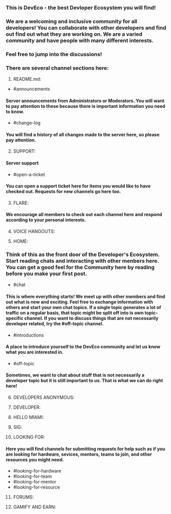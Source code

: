 ### This is DevEco - the best Devloper Ecosystem you will find!

 ### We are a welcoming and inclusive community for all developers! You can collaborate with other developers and find out find out what they are working on. We are a varied community and have people with many different interests.

 ### Feel free to jump into the discussions!

 ### There are several channel sections here:

 1. README.md:

 - #announcements

 #### Server announcements from Administrators or Moderators. You will want to pay attention to these because there is important information you need to know.

 - #change-log

 #### You will find a history of all changes made to the server here, so please pay attention.

 2. SUPPORT:

 #### Server support

 - #open-a-ticket

 #### You can open a support ticket here for items you would like to have checked out. Requests for new channels go here too.

 3. FLARE:

 #### We encourage all members to check out each channel here and respond according to your personal interests.

 4. VOICE HANGOUTS:

 5. HOME:

  ### Think of this as the front door of the Developer's Ecosystem. Start reading chats and interacting with other menbers here. You can get a good feel for the Community here by reading before you make your first post.

   - #chat

  #### This is where everything starts! We meet up with other members and find out what is new and exciting. Feel free to exchange information with others and start your own chat topics. If a single topic generates a lot of traffic on a regular basis, that topic might be split off into is own topic-specific channel. If you want to discuss things that are not necessarily developer related, try the #off-topic channel.

   - #introductions

  #### A place to introduce yourself to the DevEco community and let us know what you are interested in.

   - #off-topic

  #### Sometimes, we want to chat about stuff that is not necessarily a developer topic but it is still important to us. That is what we can do right here!

 6. DEVELOPERS ANONYMOUS:

 7. DEVELOPER:

 8. HELLO MIAMI:

 9. SIG:

 10. LOOKING FOR:

  #### Here you will find channels for submitting requests for help such as if you are looking for hardware, sevices, mentors, teams to join, and other resources you might need.

  - #looking-for-hardware
  - #looking-for-team
  - #looking-for-mentor
  - #looking-for-resource

 11. FORUMS:

 12. GAMIFY AND EARN:
